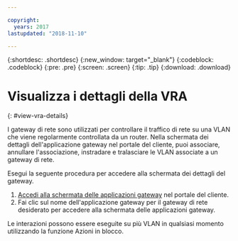 ```yaml
---

copyright:
  years: 2017
lastupdated: "2018-11-10"

---
```


{:shortdesc: .shortdesc}
{:new_window: target="_blank"}
{:codeblock: .codeblock}
{:pre: .pre}
{:screen: .screen}
{:tip: .tip}
{:download: .download}

# Visualizza i dettagli della VRA
{: #view-vra-details}

I gateway di rete sono utilizzati per controllare il traffico di rete su una VLAN che viene regolarmente controllata da un router. Nella schermata dei dettagli dell'applicazione gateway nel portale del cliente, puoi associare, annullare l'associazione, instradare e tralasciare le VLAN associate a un gateway di rete.

Esegui la seguente procedura per accedere alla schermata dei dettagli del gateway.

1. [Accedi alla schermata delle applicazioni gateway](/docs/infrastructure/virtual-router-appliance?topic=virtual-router-appliance-view-all-vras) nel portale del cliente.
2. Fai clic sul nome dell'applicazione gateway per il gateway di rete desiderato per accedere alla schermata delle applicazioni gateway.

Le interazioni possono essere eseguite su più VLAN in qualsiasi momento utilizzando la funzione Azioni in blocco.
